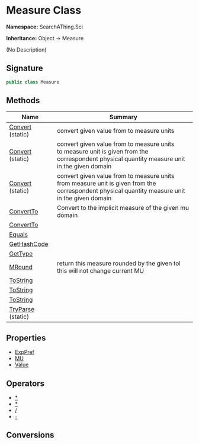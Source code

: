 # Measure Class
**Namespace:** SearchAThing.Sci

**Inheritance:** Object → Measure

(No Description)

## Signature
```csharp
public class Measure
```
## Methods
|**Name**|**Summary**|
|---|---|
|[Convert](Measure/Convert.md) (static)|convert given value from to measure units|
|[Convert](Measure/Convert.md#convertdouble-measureunit-imudomain) (static)|convert given value from to measure units<br/>            to measure unit is given from the correspondent physical quantity measure unit in the given domain|
|[Convert](Measure/Convert.md#convertdouble-imudomain-measureunit) (static)|convert given value from to measure units<br/>            from measure unit is given from the correspondent physical quantity measure unit in the given domain|
|[ConvertTo](Measure/ConvertTo.md)|Convert to the implicit measure of the given mu domain|
|[ConvertTo](Measure/ConvertTo.md#converttomeasureunit)||
|[Equals](Measure/Equals.md)||
|[GetHashCode](Measure/GetHashCode.md)||
|[GetType](Measure/GetType.md)||
|[MRound](Measure/MRound.md)|return this measure rounded by the given tol<br/>            this will not change current MU|
|[ToString](Measure/ToString.md)||
|[ToString](Measure/ToString.md#tostringint)||
|[ToString](Measure/ToString.md#tostringbool-nullableint)||
|[TryParse](Measure/TryParse.md) (static)||
## Properties
- [ExpPref](Measure/ExpPref.md)
- [MU](Measure/MU.md)
- [Value](Measure/Value.md)
## Operators
- [*](Measure/op_Multiply.md)
- [*](Measure/op_Multiply.md)
- [/](Measure/op_Division.md)
- [-](Measure/op_UnaryNegation.md)
## Conversions
